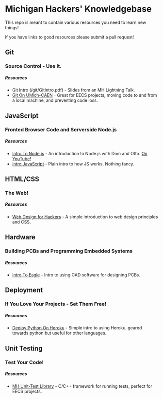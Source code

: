 Michigan Hackers' Knowledgebase
=============

This repo is meant to contain various resources you need to learn new things!

If you have links to good resources please submit a pull request!




## Git

### Source Control - Use It.

##### Resources

- Git Intro (/git/GitIntro.pdf) - Slides from an MH Lightning Talk.
- [Git On UMich-CAEN](http://ottosipe.github.io/git-notes/) - Great for EECS projects, moving code to and from a local machine, and preventing code loss.




## JavaScript

### Fronted Browser Code and Serverside Node.js

##### Resources

- [Intro To Node.js](https://github.com/michiganhackers/node-intro) - An introduction to Node.js with Dom and Otto. [On YouTube!](http://www.youtube.com/watch?v=enu3rh5FJPQ)
- [Intro JavaScript](https://github.com/michiganhackers/javascript-talk) - Plain intro to how JS works. Nothing fancy.




## HTML/CSS

### The Web! 

##### Resources

- [Web Design for Hackers](http://slid.es/ottosipe/web) - A simple introduction to web design principles and CSS.




<!-- ## iOS

### Mobile Dev. For Apple's Platform

##### Resources

- Nothing to See Here (Submit a pull request!)

## Android

### Mobile Dev. For Google's Open Source Platform

##### Resources

- Nothing to See Here (Submit a pull request!) -->




## Hardware

### Building PCBs and Programming Embedded Systems

##### Resources

- [Intro To Eagle](https://github.com/michiganhackers/eagle-intro) - Intro to using CAD software for designing PCBs. 




## Deployment

### If You Love Your Projects - Set Them Free! 

##### Resources

- [Deploy Python On Heroku](https://github.com/michiganhackers/heroku-py-demo
) - Simple intro to using Heroku, geared towards python but useful for other languages.




## Unit Testing

### Test Your Code!

##### Resources

- [MH Unit-Test Library](https://github.com/michiganhackers/unit-test-framework) - C/C++ framework for running tests, perfect for EECS projects.